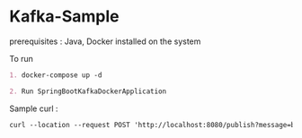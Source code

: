 # Kafka-Sample
prerequisites : Java, Docker installed on the system


To run 
```md
1. docker-compose up -d
```

```md
2. Run SpringBootKafkaDockerApplication
```

Sample curl :
```md
curl --location --request POST 'http://localhost:8080/publish?message=buyPrice'
```
